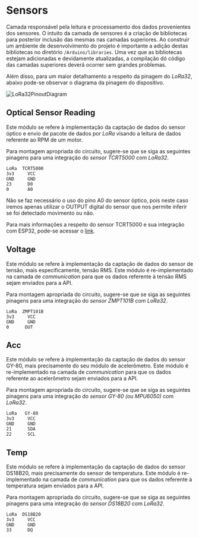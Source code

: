 # Sensors

Camada responsável pela leitura e processamento dos dados provenientes dos sensores.
O intuito da camada de sensores é a criação de bibliotecas para posterior inclusão das mesmas nas camadas superiores. Ao construir um ambiente de desenvolvimento do projeto é importante a adição destas bibliotecas no diretório `/Arduino/libraries`.
Uma vez que as bibliotecas estejam adicionadas e devidamente atualizadas, a compilação dó código das camadas superiores deverá ocorrer sem grandes problemas.

Além disso, para um maior detalhamento a respeito da pinagem do *LoRa32*, abaixo pode-se observar o diagrama da pinagem do dispositivo.

![LoRa32PinoutDiagram](https://user-images.githubusercontent.com/18063196/130385861-da05a071-3046-4306-8e74-78c8c67cb129.png)

## Optical Sensor Reading

Este módulo se refere à implementação da captação de dados do sensor óptico e envio de pacote de dados por *LoRa* visando a leitura de dados referente ao RPM de um motor.

Para montagem apropriada do circuito, sugere-se que se siga as seguintes pinagens para uma integração do *sensor TCRT5000* com *LoRa32*.

```
LoRa  TCRT5000
3v3     VCC
GND     GND
23      D0
0       A0
```

Não se faz necessário o uso do pino A0 do sensor óptico, pois neste caso iremos apenas utilizar o OUTPUT digital do sensor que nos permite inferir se foi detectado movimento ou não.

Para mais informações a respeito do sensor TCRT5000 e sua integração com ESP32, pode-se acessar o [link](https://diyi0t.com/tcrt5000-line-tracking-module-arduino-esp8266-esp32/).

## Voltage

Este módulo se refere à implementação da captação de dados do sensor de tensão, mais especificamente, tensão RMS. Este módulo é re-implementado na camada de _communication_ para que os dados referente à tensão RMS sejam enviados para a API.

Para montagem apropriada do circuito, sugere-se que se siga as seguintes pinagens para uma integração do *sensor ZMPT101B* com *LoRa32*.

```
LoRa  ZMPT101B
3v3     VCC
GND     GND
0      OUT
```

## Acc

Este módulo se refere à implementação da captação de dados do sensor GY-80, mais precisamente do seu módulo de acelerômetro. Este módulo é re-implementado na camada de _communication_ para que os dados referente ao acelerômetro sejam enviados para a API.

Para montagem apropriada do circuito, sugere-se que se siga as seguintes pinagens para uma integração do *sensor GY-80 (ou MPU6050)* com *LoRa32*.

```
LoRa   GY-80
3v3     VCC
GND     GND
21      SDA
22      SCL
```

## Temp

Este módulo se refere à implementação da captação de dados do sensor DS18B20, mais precisamente do sensor de temperatura. Este módulo é re-implementado na camada de _communication_ para que os dados referente à temperatura sejam enviados para a API.

Para montagem apropriada do circuito, sugere-se que se siga as seguintes pinagens para uma integração do *sensor DS18B20* com *LoRa32*.

```
LoRa  DS18B20
3v3     VCC
GND     GND
33      DQ
```
